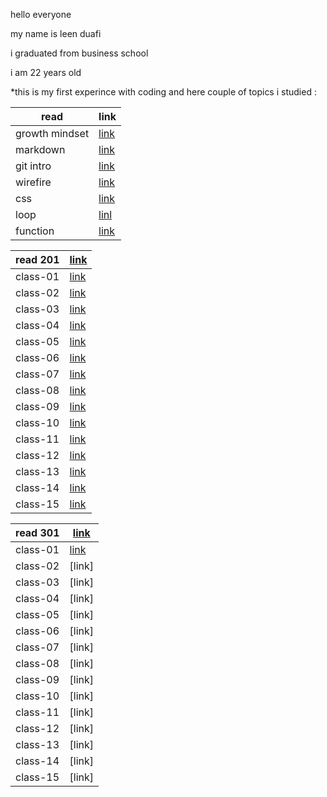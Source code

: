 
hello everyone

my name is leen duafi

i graduated from business school 

i am 22 years old 

*this is my first experince with coding and here couple of topics i studied :

| read        | link        |
| ----------- | ----------- |
| growth mindset    | [link](102/read1.md)    |
| markdown  |[link](102/reading.md)     |
|      git intro     |      [link](102/read2.md)     |
|wirefire|[link](102/read3a.md)|
|css|[link](102/read3b.md)|
|loop|[linl](102/read5.md)|
|function|[link](102/read6.md)|





| read  201   | [link](201/class201.md)   |
| ----------- | --------------------- |
| class-01    | [link](201/class01.md)    |
| class-02    | [link](201/class02.md)    |
| class-03    | [link](201/class03.md)    |
| class-04    | [link](201/class04.md)    |
| class-05    | [link](201/class05.md)    |
| class-06    | [link](201/class06.md)    |
| class-07    | [link](201/class07.md)    |
|  class-08   | [link](201/class08.md)    |
|  class-09   | [link](201/class09.md)    |
|  class-10   | [link](201/class10.md)    |
|  class-11   | [link](201/class11.md)    |
| class-12    | [link](201/class12.md)    |
|  class-13   | [link](201/class13.md)    |
|  class-14   | [link](201/class14a.md)    |
|  class-15   | [link](201/class14b.md)    |








| read  301   | [link](class301.md)   |
| ----------- | --------------------- |
| class-01    | [link](301/class001.md)      |
| class-02    | [link]   |
| class-03    | [link]   |
| class-04    | [link]   |
| class-05    | [link]  |
| class-06    | [link]  |
| class-07    | [link]  |
|  class-08   | [link]  |
|  class-09   | [link]  |
|  class-10   | [link]  |
|  class-11   | [link]  |
| class-12    | [link]  |
|  class-13   | [link]  |
|  class-14   | [link]   |
|  class-15   | [link]   |